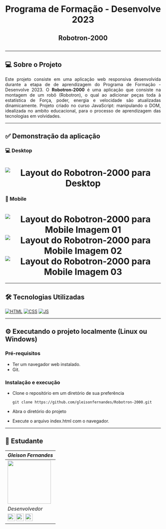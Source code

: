 <div align="center">
 <h1>Programa de Formação - Desenvolve 2023</h1>
 <h2>Robotron-2000<h2>
</div>

---

## 💻 Sobre o Projeto

<p align="justify">Este projeto consiste em uma aplicação web responsiva desenvolvida durante a etapa de de aprendizagem do Programa de Formação - Desenvolve 2023.
O <strong>Robotron-2000</strong> é uma aplicação que consiste na montagem de um robô (Robotron), o qual ao adicionar peças toda à estatística de Força, poder, energia e velocidade são atualizadas dinamicamente.
Projeto criado no curso JavaScript: manipulando o DOM, idealizada no ambito educacional, para o processo de aprendizagem das tecnologias em volvidades.</p>

---

## ✅ Demonstração da aplicação

### 💻 Desktop

<h1 align="center">
  <img alt="Layout do Robotron-2000 para Desktop" title="Layout do Robotron-2000 para Desktop" src="layouts/robotron-layout-desktop.png" />
</h1>

### 📱 Mobile

<h1 align="center">
  <img alt="Layout do Robotron-2000 para Mobile Imagem 01" title="Layout do Robotron-2000 para Mobile Imagem 01" src="layouts/robotron-layout-mobile01.png" />
  <img alt="Layout do Robotron-2000 para Mobile Imagem 02" title="Layout do Robotron-2000 para Mobile Imagem 02" src="layouts/robotron-layout-mobile02.png" />
  <img alt="Layout do Robotron-2000 para Mobile Imagem 03" title="Layout do Robotron-2000 para Mobile Imagem 03" src="layouts/robotron-layout-mobile03.png" />
</h1>

---

## 🛠️ Tecnologias Utilizadas

[![HTML](https://img.shields.io/badge/HTML5-E34F26?style=for-the-badge&logo=html5&logoColor=white)]()
[![CSS](https://img.shields.io/badge/CSS3-1572B6?style=for-the-badge&logo=css3&logoColor=white)]()
[![JS](https://img.shields.io/badge/JavaScript-F7DF1E?style=for-the-badge&logo=javascript&logoColor=black)]()

---

## ⚙️ Executando o projeto localmente (Linux ou Windows)

### Pré-requisitos

- Ter um navegador web instalado.
- Git.

### Instalação e execução

- Clone o repositório em um diretório de sua preferência
         
      git clone https://github.com/gleisonfernandes/Robotron-2000.git

- Abra o diretório do projeto
- Execute o arquivo index.html com o navegador.

---

## 🚀 Estudante

|_Gleison Fernandes_|
|---|
|<img src="https://avatars.githubusercontent.com/u/58518724?v=4" width="140">|
|_Desenvolvedor_|
|[<img src="https://docs.github.com/assets/cb-600/images/site/favicon.png" width="24"/>](https://github.com/gleisonfernandes)  [<img src="https://cdn.jsdelivr.net/gh/devicons/devicon/icons/linkedin/linkedin-original.svg" width="24"/>](https://www.linkedin.com/in/gleison-fernandes-da-silva-54b907105/)  [<img src="https://user-images.githubusercontent.com/88353298/163483362-a3b1e4fe-5d03-46a9-ad93-4fcc7af98a9f.png" width="24"/>](gleison.fernandesb@gmail.com)|